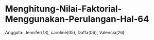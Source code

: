 # Menghitung-Nilai-Faktorial-Menggunakan-Perulangan-Hal-64
Anggota: Jennifer(13), caroline(05), Daffa(06), Valencia(26)
